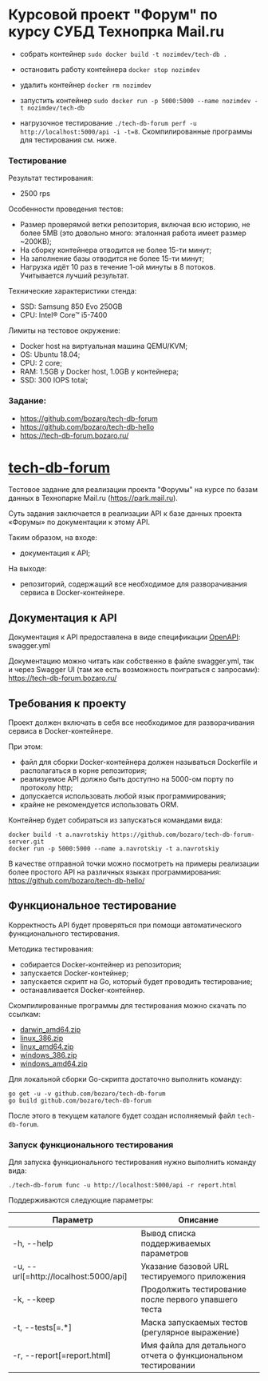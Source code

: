# Курсовой проект "Форум" по курсу СУБД Технопрка Mail.ru

- собрать контейнер `sudo docker build -t nozimdev/tech-db .`
- остановить работу контейнера `docker stop nozimdev`
- удалить контейнер `docker rm nozimdev`
- запустить контейнер `sudo docker run -p 5000:5000 --name nozimdev -t nozimdev/tech-db`
 
- нагрузочное тестирование `./tech-db-forum perf -u http://localhost:5000/api -i -t=8`. Скомпилированные программы для тестирования см. ниже. 

### Тестирование 

Результат тестирования:

- 2500 rps

Особенности проведения тестов:

- Размер проверямой ветки репозитория, включая всю историю, не более 5MB (это довольно много: эталонная работа имеет размер ~200KB);
- На сборку контейнера отводится не более 15-ти минут;
- На заполнение базы отводится не более 15-ти минут;
- Нагрузка идёт 10 раз в течение 1-ой минуты в 8 потоков. Учитывается лучший результат.

Технические характеристики стенда:

- SSD: Samsung 850 Evo 250GB
- CPU: Intel® Core™ i5-7400

Лимиты на тестовое окружение:

- Docker host на виртуальная машина QEMU/KVM;
- OS: Ubuntu 18.04;
- CPU: 2 core;
- RAM: 1.5GB у Docker host, 1.0GB у контейнера;
- SSD: 300 IOPS total;


### Задание: 

- https://github.com/bozaro/tech-db-forum
- https://github.com/bozaro/tech-db-hello
- https://tech-db-forum.bozaro.ru/

# [tech-db-forum](https://github.com/bozaro/tech-db-forum/)

Тестовое задание для реализации проекта "Форумы" на курсе по базам данных в Технопарке Mail.ru (https://park.mail.ru).

Суть задания заключается в реализации API к базе данных проекта «Форумы» по документации к этому API.

Таким образом, на входе:

 * документация к API;

На выходе:

 * репозиторий, содержащий все необходимое для разворачивания сервиса в Docker-контейнере.

## Документация к API
Документация к API предоставлена в виде спецификации [OpenAPI](https://ru.wikipedia.org/wiki/OpenAPI_%28%D1%81%D0%BF%D0%B5%D1%86%D0%B8%D1%84%D0%B8%D0%BA%D0%B0%D1%86%D0%B8%D1%8F%29): swagger.yml

Документацию можно читать как собственно в файле swagger.yml, так и через Swagger UI (там же есть возможность поиграться с запросами): https://tech-db-forum.bozaro.ru/

## Требования к проекту
Проект должен включать в себя все необходимое для разворачивания сервиса в Docker-контейнере.

При этом:

 * файл для сборки Docker-контейнера должен называться Dockerfile и располагаться в корне репозитория;
 * реализуемое API должно быть доступно на 5000-ом порту по протоколу http;
 * допускается использовать любой язык программирования;
 * крайне не рекомендуется использовать ORM.

Контейнер будет собираться из запускаться командами вида:
```
docker build -t a.navrotskiy https://github.com/bozaro/tech-db-forum-server.git
docker run -p 5000:5000 --name a.navrotskiy -t a.navrotskiy
```

В качестве отправной точки можно посмотреть на примеры реализации более простого API на различных языках программирования: https://github.com/bozaro/tech-db-hello/

## Функциональное тестирование
Корректность API будет проверяться при помощи автоматического функционального тестирования.

Методика тестирования:

 * собирается Docker-контейнер из репозитория;
 * запускается Docker-контейнер;
 * запускается скрипт на Go, который будет проводить тестирование;
 * останавливается Docker-контейнер.

Скомпилированные программы для тестирования можно скачать по ссылкам:

 * [darwin_amd64.zip](https://bozaro.github.io/tech-db-forum/darwin_amd64.zip)
 * [linux_386.zip](https://bozaro.github.io/tech-db-forum/linux_386.zip)
 * [linux_amd64.zip](https://bozaro.github.io/tech-db-forum/linux_amd64.zip)
 * [windows_386.zip](https://bozaro.github.io/tech-db-forum/windows_386.zip)
 * [windows_amd64.zip](https://bozaro.github.io/tech-db-forum/windows_amd64.zip)

Для локальной сборки Go-скрипта достаточно выполнить команду:
```
go get -u -v github.com/bozaro/tech-db-forum
go build github.com/bozaro/tech-db-forum
```
После этого в текущем каталоге будет создан исполняемый файл `tech-db-forum`.

### Запуск функционального тестирования

Для запуска функционального тестирования нужно выполнить команду вида:
```
./tech-db-forum func -u http://localhost:5000/api -r report.html
```

Поддерживаются следующие параметры:

Параметр                              | Описание
---                                   | ---
-h, --help                            | Вывод списка поддерживаемых параметров
-u, --url[=http://localhost:5000/api] | Указание базовой URL тестируемого приложения
-k, --keep                            | Продолжить тестирование после первого упавшего теста
-t, --tests[=.*]                      | Маска запускаемых тестов (регулярное выражение)
-r, --report[=report.html]            | Имя файла для детального отчета о функциональном тестировании
